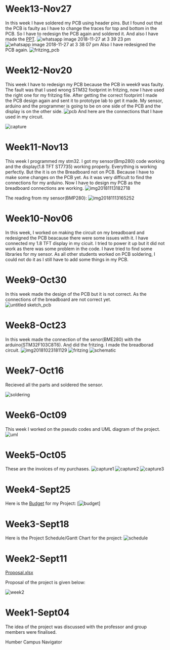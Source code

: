 # Week13-Nov27
In this week I have soldered my PCB using header pins. But I found out that the PCB is faulty as I have to change the traces for top and bottom in the PCB. So I have to redesign the PCB again and soldered it. And also I have made the [PPT](https://github.com/IshanKhuttan/HumberNavigator/files/2622188/Presentation.pptx).
![whatsapp image 2018-11-27 at 3 39 23 pm](https://user-images.githubusercontent.com/43187006/49110891-adb47d00-f25c-11e8-9fe2-91f7fa3ed126.jpeg)
![whatsapp image 2018-11-27 at 3 38 07 pm](https://user-images.githubusercontent.com/43187006/49110898-b0af6d80-f25c-11e8-99bd-18dafb91a709.jpeg)
Also I have redesigned the PCB again.
![fritzing_pcb](https://user-images.githubusercontent.com/43187006/49117895-4f919500-f270-11e8-940f-3845cfd1bd54.png)


# Week12-Nov20
This week I have to redesign my PCB because the PCB in week9 was faulty. The fault was that I used wrong STM32 footprint in fritzing, now I have used the right one for my fritzing file. After getting the correct footprint I made the PCB design again and sent it to prototype lab to get it made. My sensor, arduino and the programmer is going to be on one side of the PCB and the display is on the other side.
![pcb](https://user-images.githubusercontent.com/43187006/48806878-ca473700-ece9-11e8-9200-cdf7247a5e66.jpg)
And here are the connections that I have used in my circuit.

![capture](https://user-images.githubusercontent.com/43187006/48807126-928cbf00-ecea-11e8-8c5a-83ce29a1ac1f.PNG)


# Week11-Nov13
This week I programmed my stm32. I got my sensor(Bmp280) code working and the display(1.8 TFT ST7735) working properly. Everything is working perfectly. But the it is on the Breadboard not on PCB. Because I have to make some changes on the PCB yet. As it was very difficult to find the connections for my arduino. Now I have to design my PCB as the breadboard connections are working. 
![img20181113182718](https://user-images.githubusercontent.com/43187006/48524750-91254780-e84f-11e8-948d-13e60074ca6e.jpg)

The reading from my sensor(BMP280):
![img20181113165252](https://user-images.githubusercontent.com/43187006/48524951-40fab500-e850-11e8-8ca0-16cc8dde1ad5.jpg)

# Week10-Nov06
In this week, I worked on making the circuit on my breadboard and redesigned the PCB beacause there were some issues with it. I have connected my 1.8 TFT display in my cicuit. I tried to power it up but it did not work as there was some problem in the code. I have tried to find some libraries for my sensor. As all other students worked on PCB soldering, I could not do it as I still have to add some things in my PCB.
# Week9-Oct30
In this week made the design of the PCB but it is not correct. As the connections of the breadboard are not correct yet.  
![untitled sketch_pcb](https://user-images.githubusercontent.com/43187006/47760656-c2b4e500-dc8b-11e8-9a26-4d0bf8806cc0.png)


# Week8-Oct23 
In this week made the connection of the senor(BME280) with the arduino(STM32F103C8T6). And did the fritzing. I made the breadborad circuit.
![img20181023181129](https://user-images.githubusercontent.com/43187006/47398065-4e64c980-d700-11e8-8845-140383855766.jpg)
![fritzing](https://user-images.githubusercontent.com/43187006/47397973-d1395480-d6ff-11e8-94ba-ef35f0b8f2c2.PNG)
![schematic](https://user-images.githubusercontent.com/43187006/47398280-6d179000-d701-11e8-9b5c-c245c7c5c796.PNG)



# Week7-Oct16
Recieved all the parts and soldered the sensor.

![soldering](https://user-images.githubusercontent.com/43187006/47397752-b3b7bb00-d6fe-11e8-9e4c-d51fe6e49984.PNG)

# Week6-Oct09
This week I worked on the pseudo codes and UML diagram of the project.
![uml](https://user-images.githubusercontent.com/43187006/47397700-810dc280-d6fe-11e8-89f4-6673c1096304.PNG)


# Week5-Oct05
These are the invoices of my purchases.
![capture1](https://user-images.githubusercontent.com/43187006/46379391-aa41b280-c66c-11e8-8469-8fc3fb06e37b.PNG)
![capture2](https://user-images.githubusercontent.com/43187006/46379397-aca40c80-c66c-11e8-9a69-69b6d4d3b564.PNG)
![capture3](https://user-images.githubusercontent.com/43187006/46379402-af9efd00-c66c-11e8-85bc-88a417ab023b.PNG)

# Week4-Sept25
Here is the [Budget](https://github.com/IshanKhuttan/HumberNavigator/files/2622176/Budget.xlsx)
 for my Project:
[![budget](https://user-images.githubusercontent.com/43187006/47385063-02515f00-d6d7-11e8-813c-e31bbc4ff7d2.PNG)]



# Week3-Sept18
Here is the Project Schedule/Gantt Chart for the project:
![schedule](https://user-images.githubusercontent.com/43187006/47384705-06c94800-d6d6-11e8-94b5-8812102553f1.PNG)

# Week2-Sept11
[Proposal.xlsx](https://github.com/IshanKhuttan/HumberNavigator/files/2621878/Proposal.xlsx)

</a>Proposal of the project is given below:

![week2](https://user-images.githubusercontent.com/43187006/47384830-69224880-d6d6-11e8-97e9-42d2c19a7625.PNG)


# Week1-Sept04
The idea of the project was discussed with the professor and group members were finalised.

Humber Campus Navigator
